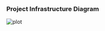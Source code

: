 ### Project Infrastructure Diagram
![plot](https://3.downloader.disk.yandex.ru/preview/02aaa1c569e0a69fc33fc123e497a76223006bf6d2c4c2fd60249ce00a4ac55c/inf/QwROygVSzx0vGU5uYZMovUcq7s97PdsXb-CoYirGzd1PeP6lLgppg9VFZgWpgxNMvovccTdSjl0NtWBUh6lflg%3D%3D?uid=196613797&filename=Scheme.png&disposition=inline&hash=&limit=0&content_type=image%2Fpng&owner_uid=196613797&tknv=v2&size=1920x976)
